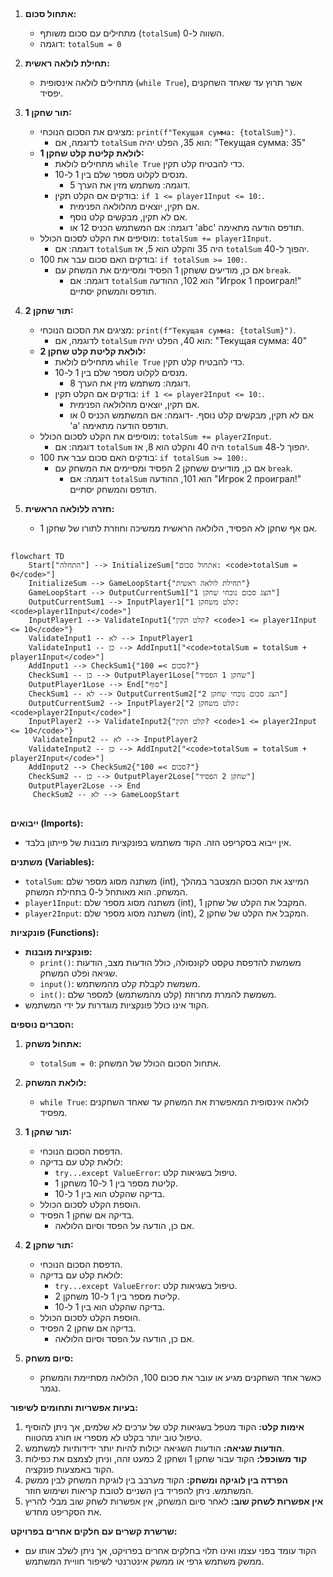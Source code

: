## <algorithm>

1. **אתחול סכום:**
   - מתחילים עם סכום משותף (`totalSum`) השווה ל-0.
   - דוגמה: `totalSum = 0`

2. **תחילת לולאה ראשית:**
   - מתחילים לולאה אינסופית (`while True`), אשר תרוץ עד שאחד השחקנים יפסיד.

3. **תור שחקן 1:**
   - מציגים את הסכום הנוכחי: `print(f"Текущая сумма: {totalSum}")`.
     - לדוגמה, אם `totalSum` הוא 35, הפלט יהיה: "Текущая сумма: 35"
   - **לולאת קליטת קלט שחקן 1:**
     - מתחילים לולאת `while True` כדי להבטיח קלט תקין.
     - מנסים לקלוט מספר שלם בין 1 ל-10.
       - דוגמה: משתמש מזין את הערך 5.
     - בודקים אם הקלט תקין: `if 1 <= player1Input <= 10:`.
       - אם תקין, יוצאים מהלולאה הפנימית.
       - אם לא תקין, מבקשים קלט נוסף.
       - דוגמה: אם המשתמש הכניס 12 או 'abc' תודפס הודעה מתאימה.
   - מוסיפים את הקלט לסכום הכולל: `totalSum += player1Input`.
     - דוגמה: אם `totalSum` היה 35 והקלט הוא 5, אז `totalSum` יהפוך ל-40.
   - בודקים האם סכום עבר את 100: `if totalSum >= 100:`.
     - אם כן, מודיעים ששחקן 1 הפסיד ומסיימים את המשחק עם `break`.
       - דוגמה: אם `totalSum` הוא 102, ההודעה "Игрок 1 проиграл!" תודפס והמשחק יסתיים.

4. **תור שחקן 2:**
   - מציגים את הסכום הנוכחי: `print(f"Текущая сумма: {totalSum}")`.
     - לדוגמה, אם `totalSum` הוא 40, הפלט יהיה: "Текущая сумма: 40"
   - **לולאת קליטת קלט שחקן 2:**
     - מתחילים לולאת `while True` כדי להבטיח קלט תקין.
     - מנסים לקלוט מספר שלם בין 1 ל-10.
       - דוגמה: משתמש מזין את הערך 8.
     - בודקים אם הקלט תקין: `if 1 <= player2Input <= 10:`.
       - אם תקין, יוצאים מהלולאה הפנימית.
       - אם לא תקין, מבקשים קלט נוסף.
         -דוגמה: אם המשתמש הכניס 0 או 'a' תודפס הודעה מתאימה.
   - מוסיפים את הקלט לסכום הכולל: `totalSum += player2Input`.
     - דוגמה: אם `totalSum` היה 40 והקלט הוא 8, אז `totalSum` יהפוך ל-48.
   - בודקים האם סכום עבר את 100: `if totalSum >= 100:`.
     - אם כן, מודיעים ששחקן 2 הפסיד ומסיימים את המשחק עם `break`.
       - דוגמה: אם `totalSum` הוא 101, ההודעה "Игрок 2 проиграл!" תודפס והמשחק יסתיים.

5. **חזרה ללולאה הראשית:**
   - אם אף שחקן לא הפסיד, הלולאה הראשית ממשיכה וחוזרת לתורו של שחקן 1.

## <mermaid>

```mermaid
flowchart TD
    Start["התחלה"] --> InitializeSum["אתחול סכום: <code>totalSum = 0</code>"]
    InitializeSum --> GameLoopStart{"תחילת לולאה ראשית"}
    GameLoopStart --> OutputCurrentSum1["הצג סכום נוכחי שחקן 1"]
    OutputCurrentSum1 --> InputPlayer1["קלט משחקן 1: <code>player1Input</code>"]
    InputPlayer1 --> ValidateInput1{"קלט תקין? <code>1 <= player1Input <= 10</code>"}
    ValidateInput1 -- לא --> InputPlayer1
    ValidateInput1 -- כן --> AddInput1["<code>totalSum = totalSum + player1Input</code>"]
    AddInput1 --> CheckSum1{"סכום >= 100?"}
    CheckSum1 -- כן --> OutputPlayer1Lose["שחקן 1 הפסיד"]
    OutputPlayer1Lose --> End["סוף"]
    CheckSum1 -- לא --> OutputCurrentSum2["הצג סכום נוכחי שחקן 2"]
    OutputCurrentSum2 --> InputPlayer2["קלט משחקן 2: <code>player2Input</code>"]
    InputPlayer2 --> ValidateInput2{"קלט תקין? <code>1 <= player2Input <= 10</code>"}
     ValidateInput2 -- לא --> InputPlayer2
    ValidateInput2 -- כן --> AddInput2["<code>totalSum = totalSum + player2Input</code>"]
    AddInput2 --> CheckSum2{"סכום >= 100?"}
    CheckSum2 -- כן --> OutputPlayer2Lose["שחקן 2 הפסיד"]
    OutputPlayer2Lose --> End
     CheckSum2 -- לא --> GameLoopStart
```

## <explanation>

**ייבואים (Imports):**

- אין ייבוא בסקריפט הזה. הקוד משתמש בפונקציות מובנות של פייתון בלבד.

**משתנים (Variables):**
- `totalSum`: משתנה מסוג מספר שלם (int), המייצג את הסכום המצטבר במהלך המשחק. הוא מאותחל ל-0 בתחילת המשחק.
- `player1Input`: משתנה מסוג מספר שלם (int), המקבל את הקלט של שחקן 1.
- `player2Input`: משתנה מסוג מספר שלם (int), המקבל את הקלט של שחקן 2.

**פונקציות (Functions):**

- **פונקציות מובנות:**
    - `print()`: משמשת להדפסת טקסט לקונסולה, כולל הודעות מצב, הודעות שגיאה ופלט המשחק.
    - `input()`: משמשת לקבלת קלט מהמשתמש.
    - `int()`: משמשת להמרת מחרוזת (קלט מהמשתמש) למספר שלם.
-   הקוד אינו כולל פונקציות מוגדרות על ידי המשתמש.

**הסברים נוספים:**

1.  **אתחול משחק:**
    - `totalSum = 0`: אתחול הסכום הכולל של המשחק.

2.  **לולאת המשחק:**
    - `while True`: לולאה אינסופית המאפשרת את המשחק עד שאחד השחקנים מפסיד.

3.  **תור שחקן 1:**
    - הדפסת הסכום הנוכחי.
    - לולאת קלט עם בדיקה:
        - `try...except ValueError`: טיפול בשגיאות קלט.
        - קליטת מספר בין 1 ל-10 משחקן 1.
        - בדיקה שהקלט הוא בין 1 ל-10.
    - הוספת הקלט לסכום הכולל.
    - בדיקה אם שחקן 1 הפסיד.
        - אם כן, הודעה על הפסד וסיום הלולאה.

4.  **תור שחקן 2:**
    - הדפסת הסכום הנוכחי.
    - לולאת קלט עם בדיקה:
        - `try...except ValueError`: טיפול בשגיאות קלט.
        - קליטת מספר בין 1 ל-10 משחקן 2.
        - בדיקה שהקלט הוא בין 1 ל-10.
    - הוספת הקלט לסכום הכולל.
    - בדיקה אם שחקן 2 הפסיד.
        - אם כן, הודעה על הפסד וסיום הלולאה.

5.  **סיום משחק:**
    - כאשר אחד השחקנים מגיע או עובר את סכום 100, הלולאה מסתיימת והמשחק נגמר.

**בעיות אפשריות ותחומים לשיפור:**

1.  **אימות קלט:** הקוד מטפל בשגיאות קלט של ערכים לא שלמים, אך ניתן להוסיף טיפול טוב יותר בקלט לא מספרי או חורג מהטווח.
2.  **הודעות שגיאה:** הודעות השגיאה יכולות להיות יותר ידידותיות למשתמש.
3.  **קוד משוכפל:** הקוד עבור שחקן 1 ושחקן 2 כמעט זהה, וניתן לצמצם את כפילות הקוד באמצעות פונקציה.
4.  **הפרדה בין לוגיקה ומשחק:** הקוד מערבב בין לוגיקת המשחק לבין ממשק המשתמש. ניתן להפריד בין השניים לטובת קריאות ושימוש חוזר.
5.  **אין אפשרות לשחק שוב:** לאחר סיום המשחק, אין אפשרות לשחק שוב מבלי להריץ את הסקריפט מחדש.

**שרשרת קשרים עם חלקים אחרים בפרויקט:**
-   הקוד עומד בפני עצמו ואינו תלוי בחלקים אחרים בפרויקט, אך ניתן לשלב אותו עם ממשק משתמש גרפי או ממשק אינטרנטי לשיפור חוויית המשתמש.